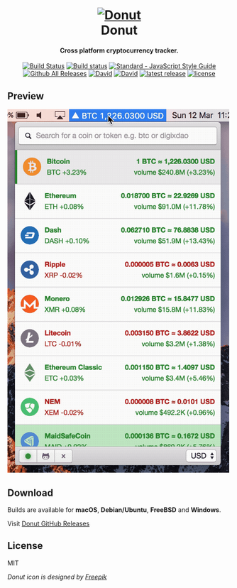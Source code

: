 <h1 align="center">
  <a href="https://github.com/harshjv/donut"><img src="./build/icon.ico" alt="Donut" width="200"></a>
  <br>
  Donut
</h1>

<h4 align="center">Cross platform cryptocurrency tracker.</h4>

<p align="center">
  <a href="https://travis-ci.org/harshjv/donut"><img src="https://travis-ci.org/harshjv/donut.svg?branch=master" alt="Build Status"></a>
  <a href="https://ci.appveyor.com/project/harshjv/donut"><img src="https://ci.appveyor.com/api/projects/status/f5ldn38ocfgvv1xk?svg=true" alt="Build status"></a>
  <a href="http://standardjs.com/"><img src="https://img.shields.io/badge/code%20style-standard-brightgreen.svg" alt="Standard - JavaScript Style Guide"></a>
  <a href="https://github.com/harshjv/donut/releases"><img src="https://img.shields.io/github/downloads/harshjv/donut/total.svg" alt="Github All Releases"></a>
  <a href="https://github.com/harshjv/donut/blob/master/src/package.json"><img src="https://david-dm.org/harshjv/donut.svg?path=/src" alt="David"></a>
  <a href="https://github.com/harshjv/donut/blob/master/package.json"><img src="https://img.shields.io/david/dev/harshjv/donut.svg" alt="David"></a>
  <a href="https://github.com/harshjv/donut/releases/latest"><img src="https://img.shields.io/github/release/harshjv/donut.svg" alt="latest release"></a>
  <a href="https://github.com/harshjv/donut/blob/master/LICENSE"><img src="https://img.shields.io/github/license/harshjv/donut.svg" alt="license"></a>
</p>


## Preview

[![Preview](./preview.gif)](https://github.com/harshjv/donut)


## Download

Builds are available for **macOS**, **Debian/Ubuntu**, **FreeBSD** and **Windows**.

Visit [Donut GitHub Releases](https://github.com/harshjv/donut/releases)


## License

MIT

*Donut icon is designed by [Freepik](http://www.flaticon.com/authors/freepik)*

